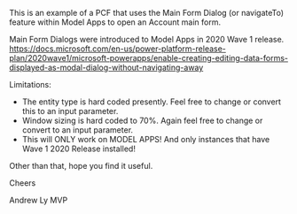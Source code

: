This is an example of a PCF that uses the Main Form Dialog (or navigateTo) feature within Model Apps to open an Account main form.

Main Form Dialogs were introduced to Model Apps in 2020 Wave 1 release.
https://docs.microsoft.com/en-us/power-platform-release-plan/2020wave1/microsoft-powerapps/enable-creating-editing-data-forms-displayed-as-modal-dialog-without-navigating-away

Limitations:
- The entity type is hard coded presently.  Feel free to change or convert this to an input parameter.
- Window sizing is hard coded to 70%.  Again feel free to change or convert to an input parameter.
- This will ONLY work on MODEL APPS!  And only instances that have Wave 1 2020 Release installed!

Other than that, hope you find it useful.

Cheers

Andrew Ly MVP
